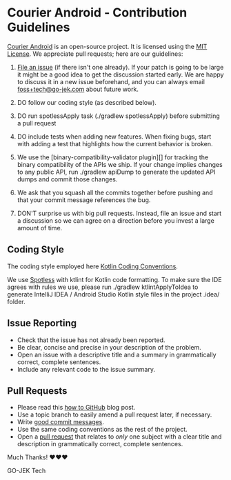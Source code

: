 # Courier Android - Contribution Guidelines

[Courier Android][1] is an open-source project.
It is licensed using the [MIT License][2].
We appreciate pull requests; here are our guidelines:

1.  [File an issue][3]
    (if there isn't one already). If your patch
    is going to be large it might be a good idea to get the
    discussion started early.  We are happy to discuss it in a
    new issue beforehand, and you can always email
    <foss+tech@go-jek.com> about future work.

2.  DO follow our coding style (as described below).

3.  DO run spotlessApply task (./gradlew spotlessApply) before submitting a pull request

4.  DO include tests when adding new features. When fixing bugs, start with adding a test that highlights how the current behavior is broken.

5.  We use the [binary-compatibility-validator plugin][] for tracking the binary compatibility of the APIs we ship. If your change implies changes to any public API, run ./gradlew apiDump to generate the updated API dumps and commit those changes.

5.  We ask that you squash all the commits together before
    pushing and that your commit message references the bug.

6.  DON'T surprise us with big pull requests. Instead, file an issue and start a discussion so we can agree on a direction before you invest a large amount of time.

## Coding Style

The coding style employed here [Kotlin Coding Conventions][4].

We use [Spotless][8] with ktlint for Kotlin code formatting. To make sure the IDE agrees with rules we use, please run ./gradlew ktlintApplyToIdea to generate IntelliJ IDEA / Android Studio Kotlin style files in the project .idea/ folder.

## Issue Reporting
- Check that the issue has not already been reported.
- Be clear, concise and precise in your description of the problem.
- Open an issue with a descriptive title and a summary in grammatically correct,
  complete sentences.
- Include any relevant code to the issue summary.

## Pull Requests
- Please read this [how to GitHub][5] blog post.
- Use a topic branch to easily amend a pull request later, if necessary.
- Write [good commit messages][6].
- Use the same coding conventions as the rest of the project.
- Open a [pull request][7] that relates to *only* one subject with a clear title
  and description in grammatically correct, complete sentences.

Much Thanks! ❤❤❤

GO-JEK Tech

[1]: https://github.com/gojek/courier-android
[2]: https://opensource.org/licenses/MIT
[3]: https://github.com/gojek/courier-android/issues
[4]: https://kotlinlang.org/docs/coding-conventions.html
[5]: http://gun.io/blog/how-to-github-fork-branch-and-pull-request
[6]: http://tbaggery.com/2008/04/19/a-note-about-git-commit-messages.html
[7]: https://help.github.com/articles/using-pull-requests
[8]: https://github.com/diffplug/spotless
[9]: https://github.com/Kotlin/binary-compatibility-validator